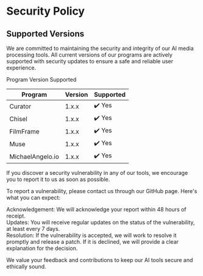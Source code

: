 # Security Policy

## Supported Versions

We are committed to maintaining the security and integrity of our AI media processing tools. All current versions of our programs are actively supported with security updates to ensure a safe and reliable user experience.

Program	Version	Supported

| Program         | Version | Supported          |
| --------------- | ------- | ------------------ |
| Curator         | 1.x.x   | ✔️ Yes              |
| Chisel          | 1.x.x   | ✔️ Yes              |
| FilmFrame       | 1.x.x   | ✔️ Yes              |
| Muse            | 1.x.x   | ✔️ Yes              |
| MichaelAngelo.io| 1.x.x   | ✔️ Yes              |


If you discover a security vulnerability in any of our tools, we encourage you to report it to us as soon as possible.

To report a vulnerability, please contact us through our GitHub page. Here's what you can expect:

Acknowledgement: We will acknowledge your report within 48 hours of receipt.  
Updates: You will receive regular updates on the status of the vulnerability, at least every 7 days.  
Resolution: If the vulnerability is accepted, we will work to resolve it promptly and release a patch. If it is declined, we will provide a clear explanation for the decision.  

We value your feedback and contributions to keep our AI tools secure and ethically sound.
